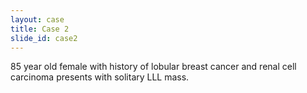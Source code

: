 ```yaml
---
layout: case
title: Case 2
slide_id: case2
---
```

85 year old female with history of lobular breast cancer and renal cell carcinoma presents with solitary LLL mass.
